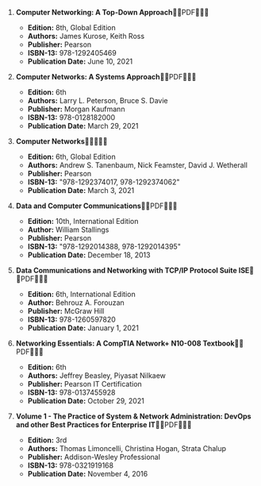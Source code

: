 1. **Computer Networking: A Top-Down Approach**🚨🚨PDF🚨🚨🚨
   - **Edition:** 8th, Global Edition
   - **Authors:** James Kurose, Keith Ross
   - **Publisher:** Pearson
   - **ISBN-13:** 978-1292405469
   - **Publication Date:** June 10, 2021

2. **Computer Networks: A Systems Approach**🚨🚨PDF🚨🚨🚨
   - **Edition:** 6th
   - **Authors:** Larry L. Peterson, Bruce S. Davie
   - **Publisher:** Morgan Kaufmann
   - **ISBN-13:** 978-0128182000
   - **Publication Date:** March 29, 2021

3. **Computer Networks**🚨🚨🚨🚨🚨
   - **Edition:** 6th, Global Edition
   - **Authors:** Andrew S. Tanenbaum, Nick Feamster, David J. Wetherall
   - **Publisher:** Pearson
   - **ISBN-13:** "978-1292374017, 978-1292374062"
   - **Publication Date:** March 3, 2021

4. **Data and Computer Communications**🚨🚨PDF🚨🚨🚨
   - **Edition:** 10th, International Edition
   - **Author:** William Stallings
   - **Publisher:** Pearson
   - **ISBN-13:** "978-1292014388, 978-1292014395"
   - **Publication Date:** December 18, 2013

5. **Data Communications and Networking with TCP/IP Protocol Suite ISE**🚨🚨PDF🚨🚨🚨
   - **Edition:** 6th, International Edition
   - **Author:** Behrouz A. Forouzan
   - **Publisher:** McGraw Hill
   - **ISBN-13:** 978-1260597820
   - **Publication Date:** January 1, 2021

6. **Networking Essentials: A CompTIA Network+ N10-008 Textbook**🚨🚨PDF🚨🚨🚨
   - **Edition:** 6th
   - **Authors:** Jeffrey Beasley, Piyasat Nilkaew
   - **Publisher:** Pearson IT Certification
   - **ISBN-13:** 978-0137455928
   - **Publication Date:** October 29, 2021

7. **Volume 1 - The Practice of System & Network Administration: DevOps and other Best Practices for Enterprise IT**🚨🚨PDF🚨🚨🚨
   - **Edition:** 3rd
   - **Authors:** Thomas Limoncelli, Christina Hogan, Strata Chalup
   - **Publisher:** Addison-Wesley Professional
   - **ISBN-13:** 978-0321919168
   - **Publication Date:** November 4, 2016

